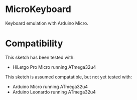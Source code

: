 # MicroKeyboard
Keyboard emulation with Arduino Micro.

# Compatibility
This sketch has been tested with:
- HiLetgo Pro Micro running ATmega32u4

This sketch is assumed compatatible, but not yet tested with:
- Arduino Micro running ATmega32u4
- Arduino Leonardo running ATmega32u4